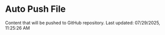 # Auto Push File

Content that will be pushed to GitHub repository.
Last updated: 07/29/2025, 11:25:26 AM
